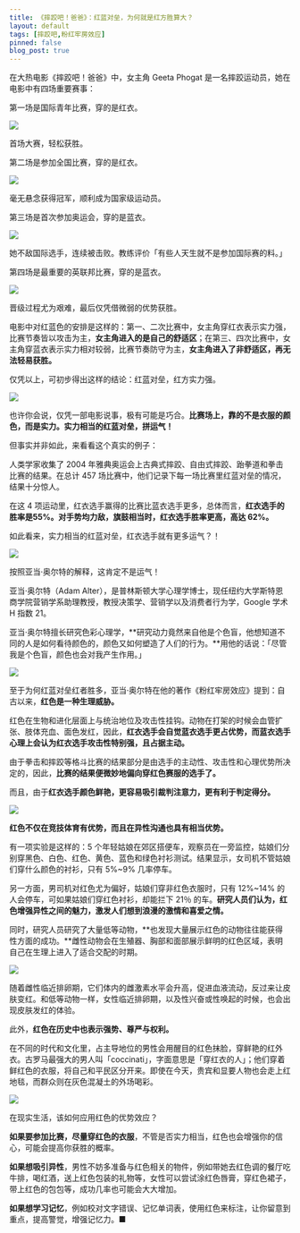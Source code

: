 ```yaml
---
title: 《摔跤吧！爸爸》：红蓝对垒，为何就是红方胜算大？
layout: default
tags: [摔跤吧,粉红牢房效应]
pinned: false
blog_post: true
---
```


在大热电影《摔跤吧！爸爸》中，女主角 Geeta Phogat 是一名摔跤运动员，她在电影中有四场重要赛事：

第一场是国际青年比赛，穿的是红衣。

![](http://openmindclub.qiniudn.com/omt/dangal01.jpeg)

首场大赛，轻松获胜。

第二场是参加全国比赛，穿的是红衣。

![](http://openmindclub.qiniudn.com/omt/dangal02.jpeg)

毫无悬念获得冠军，顺利成为国家级运动员。

第三场是首次参加奥运会，穿的是蓝衣。

![](http://openmindclub.qiniudn.com/omt/dangal03.jpeg)

她不敌国际选手，连续被击败。教练评价「有些人天生就不是参加国际赛的料。」

第四场是最重要的英联邦比赛，穿的是蓝衣。

![](http://openmindclub.qiniudn.com/omt/dangal04.jpeg)

晋级过程尤为艰难，最后仅凭借微弱的优势获胜。

电影中对红蓝色的安排是这样的：第一、二次比赛中，女主角穿红衣表示实力强，比赛节奏皆以攻击为主，**女主角进入的是自己的舒适区**；在第三、四次比赛中，女主角穿蓝衣表示实力相对较弱，比赛节奏防守为主，**女主角进入了非舒适区，再无法轻易获胜。**

仅凭以上，可初步得出这样的结论：红蓝对垒，红方实力强。

![](http://openmindclub.qiniudn.com/omt/dangal05.jpeg)

也许你会说，仅凭一部电影说事，极有可能是巧合。**比赛场上，靠的不是衣服的颜色，而是实力。实力相当的红蓝对垒，拼运气！**

但事实并非如此，来看看这个真实的例子：

人类学家收集了 2004 年雅典奥运会上古典式摔跤、自由式摔跤、跆拳道和拳击比赛的结果。在总计 457 场比赛中，他们记录下每一场比赛里红蓝对垒的情况，结果十分惊人。

在这 4 项运动里，红衣选手赢得的比赛比蓝衣选手更多，总体而言，**红衣选手的胜率是55%。对手势均力敌，旗鼓相当时，红衣选手胜率更高，高达 62%。**

如此看来，实力相当的红蓝对垒，红衣选手就有更多运气？！

![](http://openmindclub.qiniudn.com/omt/dangal06.jpeg)

按照亚当·奥尔特的解释，这肯定不是运气！

亚当·奥尔特（Adam Alter），是普林斯顿大学心理学博士，现任纽约大学斯特恩商学院营销学系助理教授，教授决策学、营销学以及消费者行为学，Google 学术 H 指数 21。

亚当·奥尔特擅长研究色彩心理学，**研究动力竟然来自他是个色盲，他想知道不同的人是如何看待颜色的，颜色又如何塑造了人们的行为。**用他的话说：「尽管我是个色盲，颜色也会对我产生作用。」

![](http://openmindclub.qiniudn.com/omt/dangal07.jpeg)

至于为何红蓝对垒红者胜多，亚当·奥尔特在他的著作《粉红牢房效应》提到：自古以来，**红色是一种生理威胁。**

红色在生物和进化层面上与统治地位及攻击性挂钩。动物在打架的时候会血管扩张、肢体充血、面色发红，因此，**红衣选手会自觉蓝衣选手更占优势，而蓝衣选手心理上会认为红衣选手攻击性特别强，且占据主动。**

由于拳击和摔跤等格斗比赛的结果部分是由选手的主动性、攻击性和心理优势所决定的，因此，**比赛的结果便微妙地偏向穿红色赛服的选手了。**

而且，由于**红衣选手颜色鲜艳，更容易吸引裁判注意力，更有利于判定得分。**


![](http://openmindclub.qiniudn.com/omt/dangal08.jpeg)

**红色不仅在竞技体育有优势，而且在异性沟通也具有相当优势。**

有一项实验是这样的：5 个年轻姑娘在郊区搭便车，观察员在一旁监控，姑娘们分别穿黑色、白色、红色、黄色、蓝色和绿色衬衫测试。结果显示，女司机不管姑娘们穿什么颜色的衬衫，只有 5%~9% 几率停车。

另一方面，男司机对红色尤为偏好，姑娘们穿非红色衣服时，只有 12%~14% 的人会停车，可如果姑娘们穿红色衬衫，却能拦下 21％ 的车。**研究人员们认为，红色增强异性之间的魅力，激发人们想到浪漫的激情和喜爱之情。**

同时，研究人员研究了大量低等动物，**也发现大量展示红色的动物往往能获得性方面的成功。**雌性动物会在生殖器、胸部和面部展示鲜明的红色区域，表明自己在生理上进入了适合交配的时期。

![](http://openmindclub.qiniudn.com/omt/dangal09.jpeg)

随着雌性临近排卵期，它们体内的雌激素水平会升高，促进血液流动，反过来让皮肤变红。和低等动物一样，女性临近排卵期，以及性兴奋或性唤起的时候，也会出现皮肤发红的体验。

此外，**红色在历史中也表示强势、尊严与权利。**

在不同的时代和文化里，占主导地位的男性会用醒目的红色抹脸，穿鲜艳的红外衣。古罗马最强大的男人叫「coccinati」，字面意思是「穿红衣的人」；他们穿着鲜红色的衣服，将自己和平民区分开来。即使在今天，贵宾和显要人物也会走上红地毯，而群众则在灰色混凝土的外场喝彩。

![](http://openmindclub.qiniudn.com/omt/dangal10.jpeg)

在现实生活，该如何应用红色的优势效应？

**如果要参加比赛，尽量穿红色的衣服**，不管是否实力相当，红色也会增强你的信心，可能会提高你获胜的概率。

**如果想吸引异性**，男性不妨多准备与红色相关的物件，例如带她去红色调的餐厅吃牛排，喝红酒，送上红色包装的礼物等，女性可以尝试涂红色唇膏，穿红色裙子，带上红色的包包等，成功几率也可能会大大增加。

**如果想学习记忆**，例如校对文字错误、记忆单词表，使用红色来标注，让你留意到重点，提高警觉，增强记忆力。■

